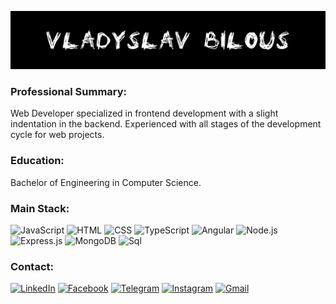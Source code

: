 [![Header](https://github.com/drRoccat/drRoccat/blob/main/assets/header.jpg)]()

### Professional Summary:

Web Developer specialized in frontend development with a slight indentation in the backend. Experienced with all stages of the development cycle for web projects.

### Education:

Bachelor of Engineering in Computer Science.

### Main Stack:
![JavaScript](https://img.shields.io/badge/-JavaScript-090909?style=for-the-badge&logo=JavaScript)
![HTML](https://img.shields.io/badge/-HTML-090909?style=for-the-badge&logo=HTML)
![CSS](https://img.shields.io/badge/-CSS-090909?style=for-the-badge&logo=CSS)
![TypeScript](https://img.shields.io/badge/-TypeScript-090909?style=for-the-badge&logo=TypeScript)
![Angular](https://img.shields.io/badge/-Angular-090909?style=for-the-badge&logo=Angular&logoColor=bf0b0b)
![Node.js](https://img.shields.io/badge/-Node-090909?style=for-the-badge&logo=Node.js)
![Express.js](https://img.shields.io/badge/-Express-090909?style=for-the-badge&logo=Express)
![MongoDB](https://img.shields.io/badge/-MongoDB-090909?style=for-the-badge&logo=MongoDB)
![Sql](https://img.shields.io/badge/-Sql-090909?style=for-the-badge&logo=sql)

### Contact:

[![LinkedIn](https://img.shields.io/badge/-LinkedIn-090909?style=for-the-badge&logo=linkedin&logoColor=007BB6)](https://www.linkedin.com/in/vladyslav-bilous)
[![Facebook](https://img.shields.io/badge/-Facebook-090909?style=for-the-badge&logo=Facebook)](https://www.facebook.com/vlad.bilous.77)
[![Telegram](https://img.shields.io/badge/-Telegram-090909?style=for-the-badge&logo=telegram)](https://t.me/lilRoccat)
[![Instagram](https://img.shields.io/badge/-Instagram-090909?style=for-the-badge&logo=instagram)](https://www.instagram.com/ne_bilous)
[![Gmail](https://img.shields.io/badge/-Mail-090909?style=for-the-badge&logo=Gmail)](mailto:vladyslav.bilous23@gmail.com)